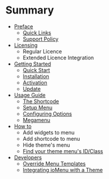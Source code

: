 # Summary

* [Preface](README.md)
   * [Quick Links](quick_links.md)
   * [Support Policy](support_policy.md)
* [Licensing](chapter1.md)
   * Regular Licence
   * Extended Licence Integration
* [Getting Started](getting_started.md)
   * [Quick Start](quick_start.md)
   * [Installation](installation.md)
   * [Activation](activation.md)
   * [Update](update.md)
* [Usage Guide](usage_guide.md)
   * [The Shortcode](the_shortcode.md)
   * [Setup Menu](setup_menu.md)
   * [Configuring Options](configuring_options.md)
   * [Megamenu](megamenu.md)
* [How to](how_to.md)
   * Add widgets to menu
   * Add shortcode to menu
   * Hide theme's menu
   * [Find your theme menu's ID/Class](find_your_theme_menus_idclass.md)
* [Developers](developers.md)
   * [Override Menu Templates](override_menu_templates.md)
   * [Integrating ioMenu with a Theme](integrating_iomenu_with_a_theme.md)

